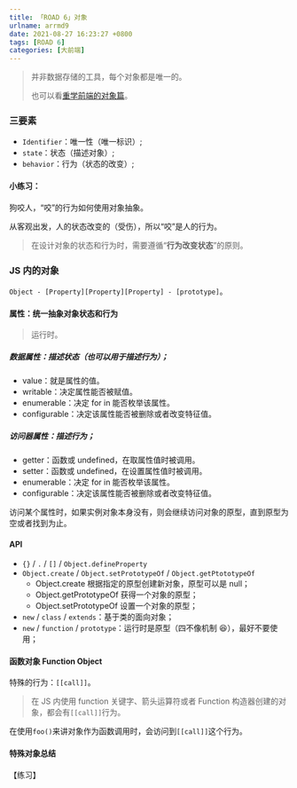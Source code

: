```yaml
---
title: 「ROAD 6」对象
urlname: arrmd9
date: 2021-08-27 16:23:27 +0800
tags: [ROAD 6]
categories: [大前端]
---
```


> 并非数据存储的工具，每个对象都是唯一的。
>
> 也可以看[重学前端的对象篇](https://www.yuque.com/httishere/running/wev3mi)。

### 三要素

- `Identifier`：唯一性（唯一标识）;
- `state`：状态（描述对象）;
- `behavior`：行为（状态的改变）;

#### 小练习：

狗咬人，“咬”的行为如何使用对象抽象。

从客观出发，人的状态改变的（受伤），所以“咬”是人的行为。

> 在设计对象的状态和行为时，需要遵循“**行为改变状态**”的原则。

### JS 内的对象

`Object - [Property][Property][Property] - [prototype]`。

#### 属性：统一抽象对象状态和行为

> 运行时。

##### 数据属性：描述状态（也可以用于描述行为）；

- value：就是属性的值。
- writable：决定属性能否被赋值。
- enumerable：决定 for in 能否枚举该属性。
- configurable：决定该属性能否被删除或者改变特征值。

##### 访问器属性：描述行为；

- getter：函数或 undefined，在取属性值时被调用。
- setter：函数或 undefined，在设置属性值时被调用。
- enumerable：决定 for in 能否枚举该属性。
- configurable：决定该属性能否被删除或者改变特征值。

访问某个属性时，如果实例对象本身没有，则会继续访问对象的原型，直到原型为空或者找到为止。

#### API

- `{}` / `.` / `[]` / `Object.defineProperty`
- `Object.create` / `Object.setPrototypeOf` / `Object.getPtototypeOf`
  - Object.create 根据指定的原型创建新对象，原型可以是 null；
  - Object.getPrototypeOf 获得一个对象的原型；
  - Object.setPrototypeOf 设置一个对象的原型；
- `new` / `class` / `extends`：基于类的面向对象；
- `new` / `function` / `prototype`：运行时是原型（四不像机制 😆），最好不要使用；

#### 函数对象 Function Object

特殊的行为：`[[call]]`。

> 在 JS 内使用 function 关键字、箭头运算符或者 Function 构造器创建的对象，都会有`[[call]]`行为。

在使用`foo()`来讲对象作为函数调用时，会访问到`[[call]]`这个行为。

#### 特殊对象总结

【练习】
